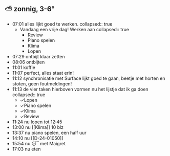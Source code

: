 ##  ⛅ zonnig, 3-6°
- 07:01 alles lijkt goed te werken.
  collapsed:: true
	- Vandaag een vrije dag! Werken aan
	  collapsed:: true
		- Review
		- Piano spelen
		- Klima
		- Lopen
- 07:29 ontbijt klaar zetten
- 08:06 ontbijten
- 11:01 koffie
- 11:07 perfect, alles staat erin!
- 11:12 synchronisatie met Surface lijkt goed te gaan, beetje met horten en stoten, geen foutmeldingen!
- 11:13 de vier taken hierboven vormen nu het lijstje dat ik ga doen
  collapsed:: true
	- ✓Lopen
	- ✓Piano spelen
	- ✓Klima
	- ✓Review
- 11:24 nu lopen tot 12:45
- 13:00 nu [[Klima]] 10 blz
- 13:37 nu piano spelen, een half uur
- 14:10 nu [[D-24-01050]]
- 15:54 nu 😴 met Maigret
- 17:03 nu eten